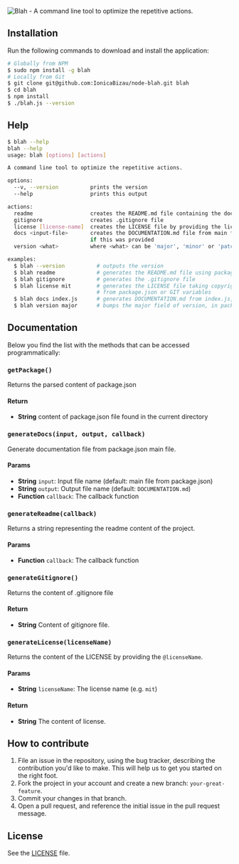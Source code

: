 ![Blah - A command line tool to optimize the repetitive actions.](http://i.imgur.com/at4TK2R.png)

## Installation
Run the following commands to download and install the application:

```sh
# Globally from NPM
$ sudo npm install -g blah
# Locally from Git
$ git clone git@github.com:IonicaBizau/node-blah.git blah
$ cd blah
$ npm install
$ ./blah.js --version
```

## Help

```sh
$ blah --help
blah --help
usage: blah [options] [actions]

A command line tool to optimize the repetitive actions.

options:
  --v, --version          prints the version
  --help                  prints this output

actions:
  readme                  creates the README.md file containing the documentation also
  gitignore               creates .gitignore file
  license [license-name]  creates the LICENSE file by providing the license name
  docs <input-file>       creates the DOCUMENTATION.md file from main file or <input-file>
                          if this was provided
  version <what>          where <what> can be 'major', 'minor' or 'patch'. Default: patch

examples:
  $ blah --version          # outputs the version
  $ blah readme             # generates the README.md file using package.json
  $ blah gitignore          # generates the .gitignore file
  $ blah license mit        # generates the LICENSE file taking copyright holder information
                            # from package.json or GIT variables
  $ blah docs index.js      # generates DOCUMENTATION.md from index.js, parsing JSDoc comments
  $ blah version major      # bumps the major field of version, in package.json file
```

## Documentation

Below you find the list with the methods that can be accessed programmatically:

### `getPackage()`
Returns the parsed content of package.json

#### Return
- **String** content of package.json file found in the current directory

### `generateDocs(input, output, callback)`
Generate documentation file from package.json main file.

#### Params
- **String** `input`: Input file name (default: main file from package.json)
- **String** `output`: Output file name (default: `DOCUMENTATION.md`)
- **Function** `callback`: The callback function

### `generateReadme(callback)`
Returns a string representing the readme content of the project.

#### Params
- **Function** `callback`: The callback function

### `generateGitignore()`
Returns the content of .gitignore file

#### Return
- **String** Content of gitignore file.

### `generateLicense(licenseName)`
Returns the content of the LICENSE by providing the `@licenseName`.

#### Params
- **String** `licenseName`: The license name (e.g. `mit`)

#### Return
- **String** The content of license.

## How to contribute

1. File an issue in the repository, using the bug tracker, describing the
   contribution you'd like to make. This will help us to get you started on the
   right foot.
2. Fork the project in your account and create a new branch:
   `your-great-feature`.
3. Commit your changes in that branch.
4. Open a pull request, and reference the initial issue in the pull request
   message.

## License
See the [LICENSE](./LICENSE) file.
